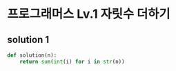 # 프로그래머스 Lv.1 자릿수 더하기

## solution 1

```python
def solution(n):
    return sum(int(i) for i in str(n))
```